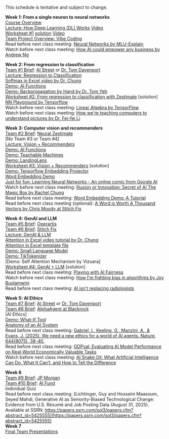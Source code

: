 This schedule is tentative and subject to change.

<b>Week 1: From a single neuron to neural networks</b>  
[Course Overview](https://www.dropbox.com/scl/fi/rlvdjgutlu7fmgndvveg5/AIBiz-Course-Overview.pptx?rlkey=1dnztlzw4erxmehbjw1s44af7&dl=0)    
[Lecture: How Deep Learning (DL) Works](https://www.dropbox.com/scl/fi/jmb2wwmzl4r4xmuy80r1o/UG-AIBiz-Chung-W1-How-DL-Works.pptx?rlkey=s8nov5syjassr4cb6c0vw5s1d&dl=0) [Video](https://youtu.be/9Ig7vG6Kyjg)  
[Worksheet #1](https://docs.google.com/document/d/1r-xIvuhR9fwrBoLQmX67PP89HQQ7KtpMZuIitUi0Ye4/edit?usp=drive_link) [solution](https://tinyurl.com/3zkjrdt3) [Video](https://youtu.be/Q7X6DnCKcW4)  
[Team Project Overview: Vibe Coding](https://www.dropbox.com/scl/fi/hklcdikx34hburo57kd8z/04-Team-Project-with-Vibe-Coding.pptx?rlkey=vtemey03pfw7eztuw1tik5v2i&e=1&dl=0)  
Read before next class meeting: [Neural Networks by MLU-Explain](https://mlu-explain.github.io/neural-networks/)  
Watch before next class meeting: [How AI could empower any business by Andrew Ng](ted.com/talks/andrew_ng_how_ai_could_empower_any_business?language=en)  

<b>Week 2: From regression to classification</b>  
[Team #1 Brief](https://docs.google.com/presentation/d/1WRdHlMSOkMpRUIR2R0TycZz35keZ_28dKq5AkOy0ytE/edit?usp=drive_link): [AI Street](https://www.ai-street.co/) or [Dr. Tom Davenport](https://www.linkedin.com/in/davenporttom/)    
[Lecture: Regression to Classification](https://www.dropbox.com/scl/fi/wp2ilgind836tgv5aohwh/W2-Regression-to-Classification.pptx?rlkey=24uyc7r1xygk5tg5y0gfsjbx8&dl=0)  
[Softmax in Excel video by Dr. Chung](https://www.youtube.com/watch?v=kMetpM6BKmQ)    
[Demo: AI Functions](https://docs.google.com/spreadsheets/d/135imETGRjCaRL2Dc1HSoM_-X4P16GtyXKdOn0qTrfXc/edit?usp=sharing)  
[Demo: Backpropagation by Hand by Dr. Tom Yeh](https://www.byhand.ai/p/backpropagation-spreadsheet)  
[Worksheet #2: From regression to classification with Zestimate](https://docs.google.com/document/d/1oUyLIw3yVkqY7f64UeX39mL_l0wI1OXzAql1tDv7zOc/edit?tab=t.0) [solution]  
[NN Playground by Tensorflow](https://playground.tensorflow.org/#activation=tanh&batchSize=10&dataset=circle&regDataset=reg-plane&learningRate=0.03&regularizationRate=0&noise=0&networkShape=4,2&seed=0.56945&showTestData=false&discretize=false&percTrainData=50&x=true&y=true&xTimesY=false&xSquared=false&ySquared=false&cosX=false&sinX=false&cosY=false&sinY=false&collectStats=false&problem=classification&initZero=false&hideText=false)   
Watch before next class meeting: [Linear Algebra by TensorFlow](https://youtu.be/LlKAna21fLE)  
Watch before next class meeting: [How we're teaching computers to understand pictures by Dr. Fei-fei Li](https://www.ted.com/talks/fei_fei_li_how_we_re_teaching_computers_to_understand_pictures)  

<b>Week 3: Computer vision and recommenders</b>  
[Team #2 Brief](https://docs.google.com/presentation/d/1WRdHlMSOkMpRUIR2R0TycZz35keZ_28dKq5AkOy0ytE/edit?usp=drive_link): [Neural Zestimate](https://www.zillow.com/research/methodology-neural-zhvi-32128/)  
[No Team #3 or Team #4]  
[Lecture: Vision + Recommenders](https://www.dropbox.com/scl/fi/2fjyzc8bpfzgjt9mle2l4/AIBiz-W3-Vision-Recommenders.pptx?rlkey=6wd6bqlx1tljfrxfk71bt6bw2&dl=0)  
[Demo: AI Functions](https://docs.google.com/spreadsheets/d/135imETGRjCaRL2Dc1HSoM_-X4P16GtyXKdOn0qTrfXc/edit?usp=sharing)  
[Demo: Teachable Machines](https://teachablemachine.withgoogle.com/)  
[Demo: LandingLens](https://landing.ai/landinglens)  
[Worksheet #3: Vision + Recommenders](https://docs.google.com/document/d/16w7A-h3rSFkIVxKcLGsBHFiLfS6iIfZvKHJAb72X37Q/edit?tab=t.0) [solution]  
[Demo: Tensorflow Embedding Projector](https://projector.tensorflow.org/)  
[Word Embedding Demo](https://www.cs.cmu.edu/~dst/WordEmbeddingDemo/)  
[Just for fun: Learning Neural Networks - An online comic from Google AI](https://cloud.google.com/products/ai/ml-comic-2?fbclid=IwAR3Dj-zu0dHb45b_fzFp6MQsvnUMLs67Tguo4ojdgKQQYrVYqC73ZoZmGPE)  
Watch before next class meeting: [Illusion or Innovation: Secret of AI The Magic Box by Rachel Chung](https://www.youtube.com/watch?v=kVLwAB9v338)  
Read before next class meeting: [Word Embedding Demo: A Tutorial](https://www.cs.cmu.edu/~dst/WordEmbeddingDemo/tutorial.html)  
Read before next class meeting (optional): [A Word is Worth A Thousand Vectors by Chris Moody at Stitch Fix](https://multithreaded.stitchfix.com/blog/2015/03/11/word-is-worth-a-thousand-vectors/)  

<b>Week 4: GenAI and LLM</b>  
[Team #5 Brief](https://docs.google.com/presentation/d/1WRdHlMSOkMpRUIR2R0TycZz35keZ_28dKq5AkOy0ytE/edit?usp=drive_link): [Operartis](https://www.operartis.com/)    
[Team #6 Brief](https://docs.google.com/presentation/d/1WRdHlMSOkMpRUIR2R0TycZz35keZ_28dKq5AkOy0ytE/edit?usp=drive_link): [Stitch Fix](https://algorithms-tour.stitchfix.com/)  
[Lecture: GenAI & LLM](https://www.dropbox.com/scl/fi/f3sp3wzl65apb9l7filpl/AIBiz-W4-GenAI.pptx?rlkey=vfo0xhc2itqfuwflmva8um3u8&dl=0)    
[Attention in Excel video tutorial by Dr. Chung](https://youtu.be/QLLg5ojxdGE)  
[Attention in Excel template file](https://www.dropbox.com/scl/fi/tder1w61n7hhj3udzxxrf/Attention-in-Excel-by-Chung.xlsx?rlkey=jbbcl8avrbnts1lguykg891kz&dl=0)  
[Demo: Small Language Model](https://www.cs.cmu.edu/~pvirtue/AIS/dev/ngrams/ngrams.html)  
[Demo: TikTokenizer](https://tiktokenizer.vercel.app/)  
[Demo: Self Attention Mechanism by Vizuara]  
[Worksheet #4: GenAI + LLM](https://docs.google.com/document/d/1oerjYVGLDVWHhRzkgXegkuCCptpLYxpKiMfI2kCiF2g/edit?tab=t.0) [solution]  
Read before next class meeting: [Playing with AI Fairness](https://pair-code.github.io/what-if-tool/ai-fairness.html)  
Watch before next class meeting: [How I'm fighting bias in algorithms by Joy Buolamwini](https://www.ted.com/talks/joy_buolamwini_how_i_m_fighting_bias_in_algorithms)  
Read before next class meeting: [AI isn't replacing radiologists](https://www.worksinprogress.news/p/why-ai-isnt-replacing-radiologists)  

<b>Week 5: AI Ethics</b>  
[Team #7 Brief](https://docs.google.com/presentation/d/1WRdHlMSOkMpRUIR2R0TycZz35keZ_28dKq5AkOy0ytE/edit?usp=drive_link): [AI Street](https://www.ai-street.co/) or [Dr. Tom Davenport](https://www.linkedin.com/in/davenporttom/)    
[Team #8 Brief](https://docs.google.com/presentation/d/1WRdHlMSOkMpRUIR2R0TycZz35keZ_28dKq5AkOy0ytE/edit?usp=drive_link): [AlphaAgent at Blackrock](https://arxiv.org/pdf/2508.11152)      
[AI Ethics]  
[Demo: What-If Tool](https://pair-code.github.io/what-if-tool/demos/uci.html)  
[Anatomy of an AI System](https://anatomyof.ai/)  
Read before next class meeting: [Gabriel, I., Keeling, G., Manzini, A., & Evans, J. (2025). We need a new ethics for a world of AI agents. Nature, 644(8075), 38-40.](https://www.nature.com/articles/d41586-025-02454-5)  
Read before next class meeting: [GDPval: Evaluating AI Model Performance on Real-World Economically Valuable Tasks](https://openai.com/index/gdpval/)  
Watch before next class meeting: [AI Snake Oil: What Artificial Intelligence Can Do, What It Can’t, and How to Tell the Difference](https://www.youtube.com/watch?v=C3TqcUEFR58)  

<b>Week 6</b>  
[Team #9 Brief](https://docs.google.com/presentation/d/1WRdHlMSOkMpRUIR2R0TycZz35keZ_28dKq5AkOy0ytE/edit?usp=drive_link): [JP Morgan](https://www.jpmorgan.com/technology/artificial-intelligence)  
[Team #10 Brief](https://docs.google.com/presentation/d/1WRdHlMSOkMpRUIR2R0TycZz35keZ_28dKq5AkOy0ytE/edit?usp=drive_link): [AI Fund](https://aifund.ai/)  
Individual Quiz  
Read before next class meeting: [Lichtinger, Guy and Hosseini Maasoum, Seyed Mahdi, Generative AI as Seniority-Biased Technological Change: Evidence from U.S. Résumé and Job Posting Data (August 31, 2025). Available at SSRN: https://papers.ssrn.com/sol3/papers.cfm?abstract_id=5425555](https://papers.ssrn.com/sol3/papers.cfm?abstract_id=5425555)   
<b>Week 7</b>  
[Final Team Presentations](https://docs.google.com/presentation/d/1SEWCxxhZAZVX3wLPMaREJMcyA6UJ8ho8rYSEoLdsa1c/edit?slide=id.p#slide=id.p)  

